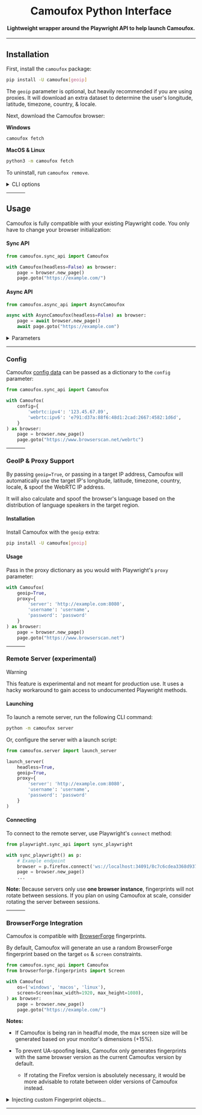 <div align="center">

# Camoufox Python Interface

#### Lightweight wrapper around the Playwright API to help launch Camoufox.

</div>

---

## Installation

First, install the `camoufox` package:

```bash
pip install -U camoufox[geoip]
```

The `geoip` parameter is optional, but heavily recommended if you are using proxies. It will download an extra dataset to determine the user's longitude, latitude, timezone, country, & locale.

Next, download the Camoufox browser:

**Windows**

```bash
camoufox fetch
```

**MacOS & Linux**

```bash
python3 -m camoufox fetch
```

To uninstall, run `camoufox remove`.

<details>
<summary>CLI options</summary>

```
Usage: python -m camoufox [OPTIONS] COMMAND [ARGS]...

Options:
  --help  Show this message and exit.

Commands:
  fetch    Fetch the latest version of Camoufox
  path     Display the path to the Camoufox executable
  remove   Remove all downloaded files
  server   Launch a Playwright server
  test     Open the Playwright inspector
  version  Display the current version
```

</details>

<hr width=50>

## Usage

Camoufox is fully compatible with your existing Playwright code. You only have to change your browser initialization:

#### Sync API

```python
from camoufox.sync_api import Camoufox

with Camoufox(headless=False) as browser:
    page = browser.new_page()
    page.goto("https://example.com/")
```

#### Async API

```python
from camoufox.async_api import AsyncCamoufox

async with AsyncCamoufox(headless=False) as browser:
    page = await browser.new_page()
    await page.goto("https://example.com")
```

<details>
<summary>Parameters</summary>

```
Launches a new browser instance for Camoufox.
Accepts all Playwright Firefox launch options, along with the following:

Parameters:
    config (Optional[Dict[str, Any]]):
        Camoufox properties to use.
    os (Optional[ListOrString]):
        Operating system to use for the fingerprint generation.
        Can be "windows", "macos", "linux", or a list to randomly choose from.
        Default: ["windows", "macos", "linux"]
    block_images (Optional[bool]):
        Whether to block all images.
    block_webrtc (Optional[bool]):
        Whether to block WebRTC entirely.
    allow_webgl (Optional[bool]):
        Whether to allow WebGL. To prevent leaks, only use this for special cases.
    geoip (Optional[Union[str, bool]]):
        Calculate longitude, latitude, timezone, country, & locale based on the IP address.
        Pass the target IP address to use, or `True` to find the IP address automatically.
    humanize (Optional[Union[bool, float]]):
        Humanize the cursor movement.
        Takes either `True`, or the MAX duration in seconds of the cursor movement.
        The cursor typically takes up to 1.5 seconds to move across the window.
    locale (Optional[str]):
        Locale to use in Camoufox.
    addons (Optional[List[str]]):
        List of Firefox addons to use.
    fonts (Optional[List[str]]):
        Fonts to load into Camoufox (in addition to the default fonts for the target `os`).
        Takes a list of font family names that are installed on the system.
    exclude_addons (Optional[List[DefaultAddons]]):
        Default addons to exclude. Passed as a list of camoufox.DefaultAddons enums.
    screen (Optional[Screen]):
        Constrains the screen dimensions of the generated fingerprint.
        Takes a browserforge.fingerprints.Screen instance.
    fingerprint (Optional[Fingerprint]):
        Use a custom BrowserForge fingerprint. Note: Not all values will be implemented.
        If not provided, a random fingerprint will be generated based on the provided
        `os` & `screen` constraints.
    ff_version (Optional[int]):
        Firefox version to use. Defaults to the current Camoufox version.
        To prevent leaks, only use this for special cases.
    headless (Optional[bool]):
        Whether to run the browser in headless mode. Defaults to False.
        WARNING: Please avoid using headless mode until issue #26 is fixed.
    executable_path (Optional[str]):
        Custom Camoufox browser executable path.
    firefox_user_prefs (Optional[Dict[str, Any]]):
        Firefox user preferences to set.
    proxy (Optional[Dict[str, str]]):
        Proxy to use for the browser.
        Note: If geoip is True, a request will be sent through this proxy to find the target IP.
    args (Optional[List[str]]):
        Arguments to pass to the browser.
    env (Optional[Dict[str, Union[str, float, bool]]]):
        Environment variables to set.
    persistent_context (Optional[bool]):
        Whether to use a persistent context.
    debug (Optional[bool]):
        Prints the config being sent to Camoufox.
    **launch_options (Dict[str, Any]):
        Additional Firefox launch options.
```

</details>

---

### Config

Camoufox [config data](https://github.com/daijro/camoufox?tab=readme-ov-file#fingerprint-injection) can be passed as a dictionary to the `config` parameter:

```python
from camoufox.sync_api import Camoufox

with Camoufox(
    config={
        'webrtc:ipv4': '123.45.67.89',
        'webrtc:ipv6': 'e791:d37a:88f6:48d1:2cad:2667:4582:1d6d',
    }
) as browser:
    page = browser.new_page()
    page.goto("https://www.browserscan.net/webrtc")
```

<hr width=50>

### GeoIP & Proxy Support

By passing `geoip=True`, or passing in a target IP address, Camoufox will automatically use the target IP's longitude, latitude, timezone, country, locale, & spoof the WebRTC IP address.

It will also calculate and spoof the browser's language based on the distribution of language speakers in the target region.

#### Installation

Install Camoufox with the `geoip` extra:

```bash
pip install -U camoufox[geoip]
```

#### Usage

Pass in the proxy dictionary as you would with Playwright's `proxy` parameter:

```python
with Camoufox(
    geoip=True,
    proxy={
        'server': 'http://example.com:8080',
        'username': 'username',
        'password': 'password'
    }
) as browser:
    page = browser.new_page()
    page.goto("https://www.browserscan.net")
```

<hr width=50>

### Remote Server (experimental)

> [!WARNING]
> This feature is experimental and not meant for production use. It uses a hacky workaround to gain access to undocumented Playwright methods.

#### Launching

To launch a remote server, run the following CLI command:

```bash
python -m camoufox server
```

Or, configure the server with a launch script:

```python
from camoufox.server import launch_server

launch_server(
    headless=True,
    geoip=True,
    proxy={
        'server': 'http://example.com:8080',
        'username': 'username',
        'password': 'password'
    }
)
```

#### Connecting

To connect to the remote server, use Playwright's `connect` method:

```python
from playwright.sync_api import sync_playwright

with sync_playwright() as p:
    # Example endpoint
    browser = p.firefox.connect('ws://localhost:34091/8c7c6cdea3368d937ef7db2277d6647b')
    page = browser.new_page()
    ...
```

**Note:** Because servers only use **one browser instance**, fingerprints will not rotate between sessions. If you plan on using Camoufox at scale, consider rotating the server between sessions.

<hr width=50>

### BrowserForge Integration

Camoufox is compatible with [BrowserForge](https://github.com/daijro/browserforge) fingerprints.

By default, Camoufox will generate an use a random BrowserForge fingerprint based on the target `os` & `screen` constraints.

```python
from camoufox.sync_api import Camoufox
from browserforge.fingerprints import Screen

with Camoufox(
    os=('windows', 'macos', 'linux'),
    screen=Screen(max_width=1920, max_height=1080),
) as browser:
    page = browser.new_page()
    page.goto("https://example.com/")
```

**Notes:**

- If Camoufox is being ran in headful mode, the max screen size will be generated based on your monitor's dimensions (+15%).

- To prevent UA-spoofing leaks, Camoufox only generates fingerprints with the same browser version as the current Camoufox version by default.

  - If rotating the Firefox version is absolutely necessary, it would be more advisable to rotate between older versions of Camoufox instead.

<details>
<summary>Injecting custom Fingerprint objects...</summary>

> [!WARNING]
> It is recommended to pass `os` & `screen` constraints into Camoufox instead. Camoufox will handle fingerprint generation for you. This will be deprecated in the future.

You can also inject your own Firefox BrowserForge fingerprint into Camoufox.

```python
from camoufox.sync_api import Camoufox
from browserforge.fingerprints import FingerprintGenerator

fg = FingerprintGenerator(browser='firefox')

# Launch Camoufox with a random Firefox fingerprint
with Camoufox(fingerprint=fg.generate()) as browser:
    page = browser.new_page()
    page.goto("https://example.com/")
```

**Note:** As of now, some properties from BrowserForge fingerprints will not be passed to Camoufox. This is due to the outdated fingerprint dataset from Apify's fingerprint-suite (see [here](https://github.com/apify/fingerprint-suite/discussions/308)). Properties will be re-enabled as soon as an updated dataset is available.

</details>

---
